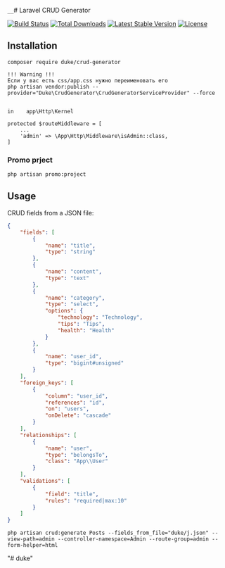 `````__`````# Laravel CRUD Generator

[![Build Status](https://travis-ci.org/duke/crud-generator.svg?branch=master)](https://travis-ci.org/duke/crud-generator.svg?branch=master)
[![Total Downloads](https://poser.pugx.org/duke/crud-generator/d/total.svg)](https://packagist.org/packages/duke/crud-generator)
[![Latest Stable Version](https://poser.pugx.org/duke/crud-generator/v/stable.svg)](https://packagist.org/packages/duke/crud-generator)
[![License](https://poser.pugx.org/duke/crud-generator/license.svg)](https://packagist.org/packages/duke/crud-generator)

## Installation
```
composer require duke/crud-generator
```

```
!!! Warning !!!
Если у вас есть css/app.css нужно переименовать его
php artisan vendor:publish --provider="Duke\CrudGenerator\CrudGeneratorServiceProvider" --force


```
```
in    app\Http\Kernel

protected $routeMiddleware = [
    ...
    'admin' => \App\Http\Middleware\isAdmin::class,
]
```
### Promo prject
```
php artisan promo:project
```
## Usage

CRUD fields from a JSON file:

```json
{
    "fields": [
        {
            "name": "title",
            "type": "string"
        },
        {
            "name": "content",
            "type": "text"
        },
        {
            "name": "category",
            "type": "select",
            "options": {
                "technology": "Technology",
                "tips": "Tips",
                "health": "Health"
            }
        },
        {
            "name": "user_id",
            "type": "bigint#unsigned"
        }
    ],
    "foreign_keys": [
        {
            "column": "user_id",
            "references": "id",
            "on": "users",
            "onDelete": "cascade"
        }
    ],
    "relationships": [
        {
            "name": "user",
            "type": "belongsTo",
            "class": "App\\User"
        }
    ],
    "validations": [
        {
            "field": "title",
            "rules": "required|max:10"
        }
    ]
}
```
```
php artisan crud:generate Posts --fields_from_file="duke/j.json" --view-path=admin --controller-namespace=Admin --route-group=admin --form-helper=html
```
"# duke" 
